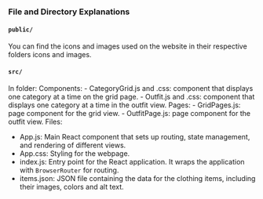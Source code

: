 
### File and Directory Explanations

#### `public/`
You can find the icons and images used on the website in their respective folders icons and images.


#### `src/`
In folder:
 Components:
    - CategoryGrid.js and .css: component that displays one category at a time on the grid page.
    - Outfit.js and .css: component that displays one category at a time in the outfit view.
Pages:
    - GridPages.js: page component for the grid view.
    - OutfitPage.js: page component for the outfit view.
Files:
- App.js: Main React component that sets up routing, state management, and rendering of different views.
- App.css: Styling for the webpage.
- index.js: Entry point for the React application. It wraps the application with `BrowserRouter` for routing.
- items.json: JSON file containing the data for the clothing items, including their images, colors and alt text.

